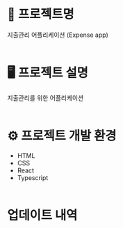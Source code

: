 # 📝 프로젝트명
지출관리 어플리케이션 (Expense app)
<br><br>

# 🖥️ 프로젝트 설명
지출관리를 위한 어플리케이션
<br><br>

# ⚙️ 프로젝트 개발 환경
* HTML
* CSS
* React
* Typescript
<br><br>

# 업데이트 내역